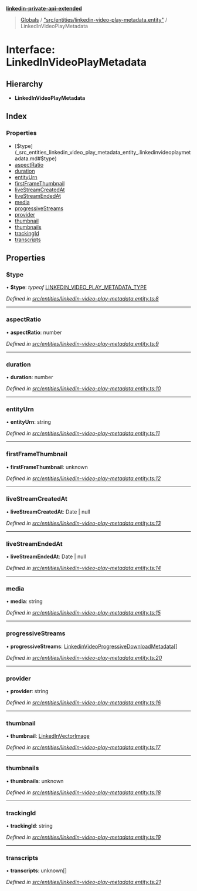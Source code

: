 **[linkedin-private-api-extended](../README.md)**

> [Globals](../globals.md) / ["src/entities/linkedin-video-play-metadata.entity"](../modules/_src_entities_linkedin_video_play_metadata_entity_.md) / LinkedInVideoPlayMetadata

# Interface: LinkedInVideoPlayMetadata

## Hierarchy

* **LinkedInVideoPlayMetadata**

## Index

### Properties

* [$type](_src_entities_linkedin_video_play_metadata_entity_.linkedinvideoplaymetadata.md#$type)
* [aspectRatio](_src_entities_linkedin_video_play_metadata_entity_.linkedinvideoplaymetadata.md#aspectratio)
* [duration](_src_entities_linkedin_video_play_metadata_entity_.linkedinvideoplaymetadata.md#duration)
* [entityUrn](_src_entities_linkedin_video_play_metadata_entity_.linkedinvideoplaymetadata.md#entityurn)
* [firstFrameThumbnail](_src_entities_linkedin_video_play_metadata_entity_.linkedinvideoplaymetadata.md#firstframethumbnail)
* [liveStreamCreatedAt](_src_entities_linkedin_video_play_metadata_entity_.linkedinvideoplaymetadata.md#livestreamcreatedat)
* [liveStreamEndedAt](_src_entities_linkedin_video_play_metadata_entity_.linkedinvideoplaymetadata.md#livestreamendedat)
* [media](_src_entities_linkedin_video_play_metadata_entity_.linkedinvideoplaymetadata.md#media)
* [progressiveStreams](_src_entities_linkedin_video_play_metadata_entity_.linkedinvideoplaymetadata.md#progressivestreams)
* [provider](_src_entities_linkedin_video_play_metadata_entity_.linkedinvideoplaymetadata.md#provider)
* [thumbnail](_src_entities_linkedin_video_play_metadata_entity_.linkedinvideoplaymetadata.md#thumbnail)
* [thumbnails](_src_entities_linkedin_video_play_metadata_entity_.linkedinvideoplaymetadata.md#thumbnails)
* [trackingId](_src_entities_linkedin_video_play_metadata_entity_.linkedinvideoplaymetadata.md#trackingid)
* [transcripts](_src_entities_linkedin_video_play_metadata_entity_.linkedinvideoplaymetadata.md#transcripts)

## Properties

### $type

•  **$type**: *typeof* [LINKEDIN\_VIDEO\_PLAY\_METADATA\_TYPE](../modules/_src_entities_linkedin_video_play_metadata_entity_.md#linkedin_video_play_metadata_type)

*Defined in [src/entities/linkedin-video-play-metadata.entity.ts:8](https://github.com/khanhtranngoccva/linkedin-private-api/blob/a682f4e/src/entities/linkedin-video-play-metadata.entity.ts#L8)*

___

### aspectRatio

•  **aspectRatio**: number

*Defined in [src/entities/linkedin-video-play-metadata.entity.ts:9](https://github.com/khanhtranngoccva/linkedin-private-api/blob/a682f4e/src/entities/linkedin-video-play-metadata.entity.ts#L9)*

___

### duration

•  **duration**: number

*Defined in [src/entities/linkedin-video-play-metadata.entity.ts:10](https://github.com/khanhtranngoccva/linkedin-private-api/blob/a682f4e/src/entities/linkedin-video-play-metadata.entity.ts#L10)*

___

### entityUrn

•  **entityUrn**: string

*Defined in [src/entities/linkedin-video-play-metadata.entity.ts:11](https://github.com/khanhtranngoccva/linkedin-private-api/blob/a682f4e/src/entities/linkedin-video-play-metadata.entity.ts#L11)*

___

### firstFrameThumbnail

•  **firstFrameThumbnail**: unknown

*Defined in [src/entities/linkedin-video-play-metadata.entity.ts:12](https://github.com/khanhtranngoccva/linkedin-private-api/blob/a682f4e/src/entities/linkedin-video-play-metadata.entity.ts#L12)*

___

### liveStreamCreatedAt

•  **liveStreamCreatedAt**: Date \| null

*Defined in [src/entities/linkedin-video-play-metadata.entity.ts:13](https://github.com/khanhtranngoccva/linkedin-private-api/blob/a682f4e/src/entities/linkedin-video-play-metadata.entity.ts#L13)*

___

### liveStreamEndedAt

•  **liveStreamEndedAt**: Date \| null

*Defined in [src/entities/linkedin-video-play-metadata.entity.ts:14](https://github.com/khanhtranngoccva/linkedin-private-api/blob/a682f4e/src/entities/linkedin-video-play-metadata.entity.ts#L14)*

___

### media

•  **media**: string

*Defined in [src/entities/linkedin-video-play-metadata.entity.ts:15](https://github.com/khanhtranngoccva/linkedin-private-api/blob/a682f4e/src/entities/linkedin-video-play-metadata.entity.ts#L15)*

___

### progressiveStreams

•  **progressiveStreams**: [LinkedinVideoProgressiveDownloadMetadata](_src_entities_linkedin_video_progressive_download_metadata_entity_.linkedinvideoprogressivedownloadmetadata.md)[]

*Defined in [src/entities/linkedin-video-play-metadata.entity.ts:20](https://github.com/khanhtranngoccva/linkedin-private-api/blob/a682f4e/src/entities/linkedin-video-play-metadata.entity.ts#L20)*

___

### provider

•  **provider**: string

*Defined in [src/entities/linkedin-video-play-metadata.entity.ts:16](https://github.com/khanhtranngoccva/linkedin-private-api/blob/a682f4e/src/entities/linkedin-video-play-metadata.entity.ts#L16)*

___

### thumbnail

•  **thumbnail**: [LinkedInVectorImage](_src_entities_linkedin_vector_image_entity_.linkedinvectorimage.md)

*Defined in [src/entities/linkedin-video-play-metadata.entity.ts:17](https://github.com/khanhtranngoccva/linkedin-private-api/blob/a682f4e/src/entities/linkedin-video-play-metadata.entity.ts#L17)*

___

### thumbnails

•  **thumbnails**: unknown

*Defined in [src/entities/linkedin-video-play-metadata.entity.ts:18](https://github.com/khanhtranngoccva/linkedin-private-api/blob/a682f4e/src/entities/linkedin-video-play-metadata.entity.ts#L18)*

___

### trackingId

•  **trackingId**: string

*Defined in [src/entities/linkedin-video-play-metadata.entity.ts:19](https://github.com/khanhtranngoccva/linkedin-private-api/blob/a682f4e/src/entities/linkedin-video-play-metadata.entity.ts#L19)*

___

### transcripts

•  **transcripts**: unknown[]

*Defined in [src/entities/linkedin-video-play-metadata.entity.ts:21](https://github.com/khanhtranngoccva/linkedin-private-api/blob/a682f4e/src/entities/linkedin-video-play-metadata.entity.ts#L21)*
